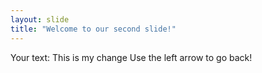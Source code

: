```yaml
---
layout: slide
title: "Welcome to our second slide!"
---
```

Your text: This is my change
Use the left arrow to go back!
